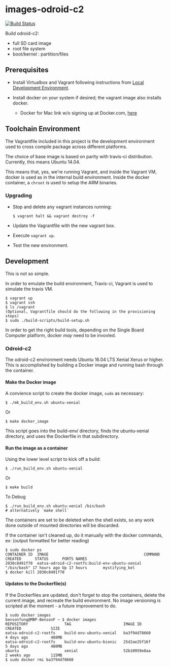# images-odroid-c2

[![Build Status](https://travis-ci.com/Keenwawa/image-odroid-c2.svg?branch=master)](https://travis-ci.com/Keenwawa/image-odroid-c2)

Build odroid-c2:
* full SD card image
* root file system
* boot/kernel : partition/files

## Prerequisites

* Install Virtualbox and Vagrant following instructions from [Local Development Environment](https://keenwawa.atlassian.net/wiki/spaces/Eng/pages/82255985/Local+development+environment).

* Install docker on your system if desired; the vagrant image also installs docker.
  * Docker for Mac link w/o signing up at Docker.com, [here](https://download.docker.com/mac/stable/Docker.dmg)

## Toolchain Environment

The Vagrantfile included in this project is the development environment used
to cross compile package across different platforms.

The choice of base image is based on parity with travis-ci distribution.
Currently, this means Ubuntu 14.04.

This means that, yes, we're running Vagrant, and inside the Vagrant VM, docker
is used as in the internal build environment. Inside the docker container,
a `chroot` is used to setup the ARM binaries.

### Upgrading

* Stop and delete any vagrant instances running:

      $ vagrant halt && vagrant destroy -f

* Update the Vagrantfile with the new vagrant box.
* Execute `vagrant up`.
* Test the new environment.

## Development

This is not so simple.

In order to emulate the build environment, Travis-ci, Vagrant is used to
simulate the travis VM.

    $ vagrant up
    $ vagrant ssh
    $ ls /vagrant
    (Optional, Vagrantfile should do the following in the provisioning steps)
    $ sudo ./build-scripts/build-setup.sh

In order to get the right build tools, depending on the Single Board Computer
platform, docker *may* need to be invovled.

### Odroid-c2

The odroid-c2 environment needs Ubuntu 16.04 LTS Xenial Xerus or higher. This
is accomplished by building a Docker image and running bash through the
container.

#### Make the Docker image

A convience script to create the docker image, `sudo` as necessary:

    $ ./mk_build_env.sh ubuntu-xenial

Or

    $ make docker_image

This script goes into the build-env/ directory, finds the ubuntu-xenial
directory,  and uses the Dockerfile in that subdirectory.

#### Run the image as a container

Using the lower level script to kick off a build:

    $ ./run_build_env.sh ubuntu-xenial

Or

    $ make build

To Debug

    $ ./run_build_env.sh ubuntu-xenial /bin/bash
    # alternatively `make shell`

The containers are set to be deleted when the shell exists, so any work done
outside of mounted directories will be discarded.

If the container isn't cleaned up, do it manually with the docker commands, ex:
(output formatted for better reading)

    $ sudo docker ps
    CONTAINER ID  IMAGE                                          COMMAND     CREATED      STATUS      PORTS NAMES
    2030c8491f70  eatsa-odroid-c2-rootfs:build-env-ubuntu-xenial "/bin/bash" 17 hours ago Up 17 hours       mystifying_kel
    $ docker kill 2030c8491f70

#### Updates to the Dockerfile(s)

If the Dockerfiles are updated, don't forget to stop the containers, delete
the current image, and recreate the build environment.  No image versioning is
scripted at the moment - a future improvement to do.

    $ sudo docker images
    bensonfung@MBP-BensonF ~ $ docker images
    REPOSITORY                TAG                       IMAGE ID            CREATED             SIZE
    eatsa-odroid-c2-rootfs    build-env-ubuntu-xenial   ba3f94d78660        4 days ago          488MB
    eatsa-odroid-c2-rootfs    build-env-ubuntu-bionic   25d2ae25f16f        5 days ago          480MB
    ubuntu                    xenial                    52b10959e8aa        2 weeks ago         115MB
    $ sudo docker rmi ba3f94d78660
